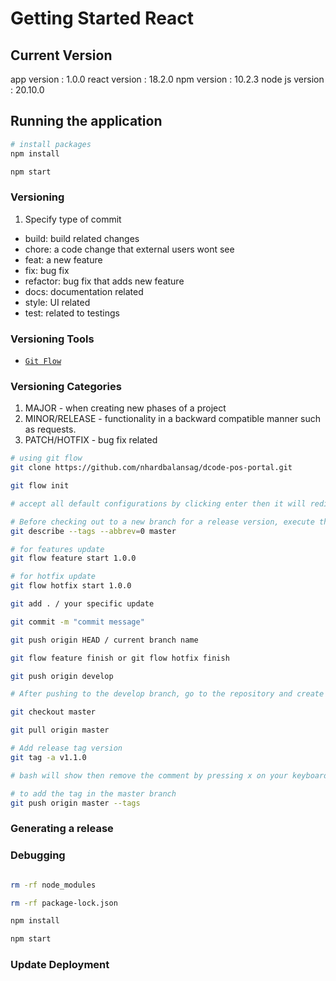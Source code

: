 # Getting Started React

## Current Version

app version     : 1.0.0
react version   : 18.2.0
npm version     : 10.2.3
node js version : 20.10.0


## Running the application

```bash
# install packages
npm install

npm start
```

### Versioning

1. Specify type of commit
- build: build related changes
- chore: a code change that external users wont see
- feat: a new feature
- fix: bug fix
- refactor: bug fix that adds new feature
- docs: documentation related
- style: UI related
- test: related to testings

### Versioning Tools
- [`Git Flow`](https://danielkummer.github.io/git-flow-cheatsheet/)

### Versioning Categories
1. MAJOR - when creating new phases of a project
2. MINOR/RELEASE - functionality in a backward compatible manner such as requests.
3. PATCH/HOTFIX - bug fix related

```bash
# using git flow
git clone https://github.com/nhardbalansag/dcode-pos-portal.git

git flow init

# accept all default configurations by clicking enter then it will redirect you to the develop branch

# Before checking out to a new branch for a release version, execute this first to know the current tag in the master branch
git describe --tags --abbrev=0 master

# for features update
git flow feature start 1.0.0

# for hotfix update
git flow hotfix start 1.0.0

git add . / your specific update

git commit -m "commit message"

git push origin HEAD / current branch name

git flow feature finish or git flow hotfix finish

git push origin develop

# After pushing to the develop branch, go to the repository and create a pull request from the develop branch to master master branch

git checkout master

git pull origin master

# Add release tag version
git tag -a v1.1.0

# bash will show then remove the comment by pressing x on your keyboard

# to add the tag in the master branch
git push origin master --tags

```

### Generating a release

### Debugging

```bash

rm -rf node_modules

rm -rf package-lock.json

npm install

npm start

```

### Update Deployment
